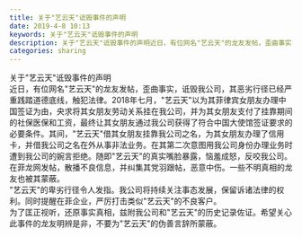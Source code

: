 ```yaml
---
title: 关于"艺云天"诋毁事件的声明
date: 2019-4-8 10:13
keywords: 关于"艺云天"诋毁事件的声明
description: 关于"艺云天"诋毁事件的声明近日，有位网名"艺云天"的龙友发帖，歪曲事实，诋毁我公司，其恶劣行径已经严重践踏道德底线，触犯法律。2018年七月，"艺云天"以为其菲律宾女朋友办理中国签证为由，央求将其女朋友劳动关系挂在我公司，并为其女朋友支付
categories: sharing
---
```

<td class="t_f" id="postmessage_3426104">

关于"艺云天"诋毁事件的声明<br/>
近日，有位网名"艺云天"的龙友发帖，歪曲事实，诋毁我公司，其恶劣行径已经严重践踏道德底线，触犯法律。2018年七月，"艺云天"以为其菲律宾女朋友办理中国签证为由，央求将其女朋友劳动关系挂在我公司，并为其女朋友支付了挂靠期间的社保医保和工资，最终让其女朋友通过我公司获得了符合中国大使馆签证要求的必要条件。其间，"艺云天"借其女朋友挂靠我公司之名，为其女朋友办理了信用卡，并借我公司之名在外从事非法业务。在其第二次意图用我公司身份办理业务时遭到我公司的婉言拒绝。随即"艺云天"的真实嘴脸暴露，恼羞成怒，反咬我公司。在菲龙网发帖，散播不良信息，并纠集其党羽跟帖，恶意中伤。一些不明真相的龙友也被其蒙蔽。<br/>
"艺云天"的卑劣行径令人发指。我公司将持续关注事态发展，保留诉诸法律的权利。同时提醒在菲企业，严厉打击类似"艺云天"的不良客户。<br/>
为了匡正视听，还原事实真相，兹附我公司和"艺云天"的历史记录佐证。希望关心此事件的龙友明辨是非，不要为"艺云天"的伪善言辞所蒙蔽。<br/>
<img alt="" border="0" class="zoom" data-cf-modified-66a86a0b29aa4a4d38646f5a-="" file="http://www.flw.ph/data/appbyme/upload/image/201904/08/xw0mBm4bhYKN.jpg" id="aimg_SU3C2" lazyloadthumb="1" onclick="" onmouseover="" src="http://www.flw.ph/data/appbyme/upload/image/201904/08/xw0mBm4bhYKN.jpg"/><br/>
<img alt="" border="0" class="zoom" data-cf-modified-66a86a0b29aa4a4d38646f5a-="" file="http://www.flw.ph/data/appbyme/upload/image/201904/08/J6wVP4DHdua5.jpg" id="aimg_pi4aA" lazyloadthumb="1" onclick="" onmouseover="" src="http://www.flw.ph/data/appbyme/upload/image/201904/08/J6wVP4DHdua5.jpg"/><br/>
<img alt="" border="0" class="zoom" data-cf-modified-66a86a0b29aa4a4d38646f5a-="" file="http://www.flw.ph/data/appbyme/upload/image/201904/08/4bIouJvRurTD.jpg" id="aimg_ehP5n" lazyloadthumb="1" onclick="" onmouseover="" src="http://www.flw.ph/data/appbyme/upload/image/201904/08/4bIouJvRurTD.jpg"/><br/>
<img alt="" border="0" class="zoom" data-cf-modified-66a86a0b29aa4a4d38646f5a-="" file="http://www.flw.ph/data/appbyme/upload/image/201904/08/5CjrKfXIAMVY.jpg" id="aimg_z1IFj" lazyloadthumb="1" onclick="" onmouseover="" src="http://www.flw.ph/data/appbyme/upload/image/201904/08/5CjrKfXIAMVY.jpg"/><br/>
<img alt="" border="0" class="zoom" data-cf-modified-66a86a0b29aa4a4d38646f5a-="" file="http://www.flw.ph/data/appbyme/upload/image/201904/08/btgRENHWund4.jpg" id="aimg_NSfrD" lazyloadthumb="1" onclick="" onmouseover="" src="http://www.flw.ph/data/appbyme/upload/image/201904/08/btgRENHWund4.jpg"/><br/>
<img alt="" border="0" class="zoom" data-cf-modified-66a86a0b29aa4a4d38646f5a-="" file="http://www.flw.ph/data/appbyme/upload/image/201904/08/bA8ydtbKOYx5.jpg" id="aimg_CzPbM" lazyloadthumb="1" onclick="" onmouseover="" src="http://www.flw.ph/data/appbyme/upload/image/201904/08/bA8ydtbKOYx5.jpg"/><br/>
<img alt="" border="0" class="zoom" data-cf-modified-66a86a0b29aa4a4d38646f5a-="" file="http://www.flw.ph/data/appbyme/upload/image/201904/08/UjL5PAgbk4Fr.jpg" id="aimg_qj111" lazyloadthumb="1" onclick="" onmouseover="" src="http://www.flw.ph/data/appbyme/upload/image/201904/08/UjL5PAgbk4Fr.jpg"/><br/>
<img alt="" border="0" class="zoom" data-cf-modified-66a86a0b29aa4a4d38646f5a-="" file="http://www.flw.ph/data/appbyme/upload/image/201904/08/GU131nqcQzI2.jpg" id="aimg_yC8Cg" lazyloadthumb="1" onclick="" onmouseover="" src="http://www.flw.ph/data/appbyme/upload/image/201904/08/GU131nqcQzI2.jpg"/><br/>
<img alt="" border="0" class="zoom" data-cf-modified-66a86a0b29aa4a4d38646f5a-="" file="http://www.flw.ph/data/appbyme/upload/image/201904/08/j5eDetLeAkCa.jpg" id="aimg_L8phM" lazyloadthumb="1" onclick="" onmouseover="" src="http://www.flw.ph/data/appbyme/upload/image/201904/08/j5eDetLeAkCa.jpg"/><br/>
<img alt="" border="0" class="zoom" data-cf-modified-66a86a0b29aa4a4d38646f5a-="" file="http://www.flw.ph/data/appbyme/upload/image/201904/08/X7d9ZPNRr86T.jpg" id="aimg_bG343" lazyloadthumb="1" onclick="" onmouseover="" src="http://www.flw.ph/data/appbyme/upload/image/201904/08/X7d9ZPNRr86T.jpg"/><br/>
</td>

